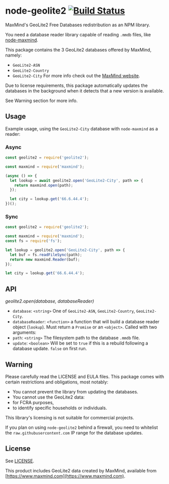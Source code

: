 node-geolite2 [![Build Status](https://travis-ci.org/runk/node-geolite2.png)](https://travis-ci.org/runk/node-geolite2)
========

MaxMind's GeoLite2 Free Databases redistribution as an NPM library.

You need a database reader library capable of reading `.mmdb` files, like [node-maxmind](https://www.npmjs.com/package/maxmind).

This package contains the 3 GeoLite2 databases offered by MaxMind, namely:
 - `GeoLite2-ASN`
 - `GeoLite2-Country`
 - `GeoLite2-City`
For more info check out the [MaxMind website](https://maxmind.com).

Due to license requirements, this package automatically updates the databases in the background when it detects that a new version is available.

See Warning section for more info.

## Usage

Example usage, using the `GeoLite2-City` database with `node-maxmind` as a reader:

### Async
```javascript
const geolite2 = require('geolite2');

const maxmind = require('maxmind');

(async () => {
  let lookup = await geolite2.open('GeoLite2-City', path => {
    return maxmind.open(path);
  });

  let city = lookup.get('66.6.44.4');
})();
```

### Sync

```javascript
const geolite2 = require('geolite2');

const maxmind = require('maxmind');
const fs = require('fs');

let lookup = geolite2.open('GeoLite2-City', path => {
  let buf = fs.readFileSync(path);
  return new maxmind.Reader(buf);
});

let city = lookup.get('66.6.44.4');
```

## API

*geolite2.open(database, databaseReader)*
 - `database`: `<string>` One of `GeoLite2-ASN`, `GeoLite2-Country`, `GeoLite2-City`.
 - `databaseReader`: `<function>` a function that will build a database reader object (`lookup`). Must return a `Promise` or an `<object>`. Called with two arguments:
  - `path`: `<string>` The filesystem path to the database `.mmdb` file.
  - `update`: `<boolean>` Will be set to `true` if this is a rebuild following a database update. `false` on first run.

## Warning

Please carefully read the LICENSE and EULA files. This package comes with certain restrictions and obligations, most notably:
 - You cannot prevent the library from updating the databases.
 - You cannot use the GeoLite2 data:
  - for FCRA purposes,
  - to identify specific households or individuals.

This library's licensing is not suitable for commercial projects.

If you plan on using `node-geolite2` behind a firewall, you need to whitelist the `raw.githubusercontent.com` IP range for the database updates.

## License

See [LICENSE](https://github.com/runk/node-geolite2/blob/master/LICENSE).

This product includes GeoLite2 data created by MaxMind, available from [https://www.maxmind.com](https://www.maxmind.com).
